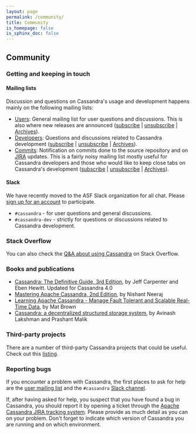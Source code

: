 ```yaml
---
layout: page
permalink: /community/
title: Community
is_homepage: false
is_sphinx_doc: false
---
```


Community
---------

### Getting and keeping in touch

#### Mailing lists<a name="mailing"></a>

Discussion and questions on Cassandra's usage and development happens mainly on the following mailing lists:

* [Users](http://www.mail-archive.com/user@cassandra.apache.org/): General mailing list for user questions and discussions. This is also where new releases are announced
  ([subscribe](mailto:user-subscribe@cassandra.apache.org) | [unsubscribe](mailto:user-unsubscribe@cassandra.apache.org) | [Archives](https://lists.apache.org/list.html?user@cassandra.apache.org)).
* [Developers](http://www.mail-archive.com/dev@cassandra.apache.org/): Questions and discussions related to Cassandra development
  ([subscribe](mailto:dev-subscribe@cassandra.apache.org) | [unsubscribe](mailto:dev-unsubscribe@cassandra.apache.org) | [Archives](https://lists.apache.org/list.html?dev@cassandra.apache.org)).
* [Commits](http://www.mail-archive.com/commits@cassandra.apache.org/): Notification on commits done to the source
  repository and on [JIRA](https://issues.apache.org/jira/browse/CASSANDRA) updates. This is a fairly noisy mailing list
  mostly useful for Cassandra developers and those who would like to keep close tabs on Cassandra's development
  ([subscribe](mailto:commits-subscribe@cassandra.apache.org) | [unsubscribe](mailto:commits-unsubscribe@cassandra.apache.org) | [Archives](https://lists.apache.org/list.html?commits@cassandra.apache.org)).
  
#### Slack

We have recently moved to the ASF Slack organization for all chat.  Please [sign up for an account](https://s.apache.org/slack-invite) to participate.

* `#cassandra` - for user questions and general discussions.
* `#cassandra-dev` - strictly for questions or discussions related to Cassandra development.

### Stack Overflow

You can also check the [Q&A about using Cassandra](http://stackoverflow.com/questions/tagged/cassandra) on Stack
Overflow.

### Books and publications

* [Cassandra: The Definitive Guide, 3rd Edition](http://shop.oreilly.com/product/0636920299837.do), by Jeff Carpenter and Eben Hewitt. Updated for Cassandra 4.0
* [Mastering Apache Cassandra, 2nd Edition](https://www.amazon.com/Mastering-Apache-Cassandra-Nishant-Neeraj/dp/1784392618/), by Nishant Neeraj
* [Learning Apache Cassandra - Manage Fault Tolerant and Scalable Real-Time Data](https://www.amazon.com/Learning-Apache-Cassandra-Tolerant-Real-Time/dp/1783989203/), by Mat Brown
* [Cassandra: a decentralized structured storage system](https://dl.acm.org/citation.cfm?id=1773922), by Avinash Lakshman and Prashant Malik

### Third-party projects

There are a number of third-party Cassandra projects that could be useful. Check out this [listing](https://cassandra.apache.org/third-party/).

### Reporting bugs

If you encounter a problem with Cassandra, the first places to ask for help are the [user mailing list](#mailing)
and the `#cassandra` [Slack channel](https://s.apache.org/slack-invite).

If, after having asked for help, you suspect that you have found a bug in Cassandra, you should report it by opening a
ticket through the [Apache Cassandra JIRA tracking system](https://issues.apache.org/jira/browse/CASSANDRA). Please provide as much
detail as you can on your problem. Don't forget to indicate which version of Cassandra you are running and on which environment.
